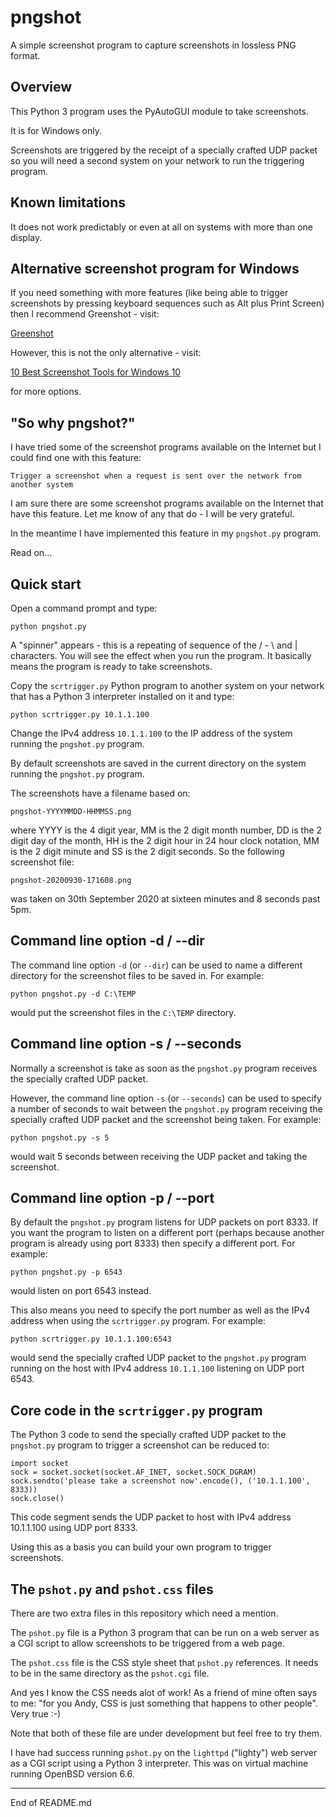 # pngshot

A simple screenshot program to capture screenshots in lossless PNG format.

## Overview

This Python 3 program uses the PyAutoGUI module to take screenshots.

It is for Windows only.

Screenshots are triggered by the receipt of a specially crafted UDP packet
so you will need a second system on your network to run the triggering
program.

## Known limitations

It does not work predictably or even at all on systems with more than one
display.

## Alternative screenshot program for Windows

If you need something with more features (like being able to trigger screenshots
by pressing keyboard sequences such as Alt plus Print Screen) then I recommend
Greenshot - visit:

[Greenshot](http://getgreenshot.org)

However, this is not the only alternative - visit:

[10 Best Screenshot Tools for Windows 10](https://www.bettertechtips.com/windows/screenshot-tool-windows-10/)

for more options.

## "So why pngshot?"

I have tried some of the screenshot programs available on
the Internet but I could find one with this feature:

```
Trigger a screenshot when a request is sent over the network from another system
```

I am sure there are some screenshot programs available on the Internet that have
this feature. Let me know of any that do - I will be very grateful.

In the meantime I have implemented this feature in my `pngshot.py` program.

Read on...

## Quick start

Open a command prompt and type:

```
python pngshot.py
```

A "spinner" appears - this is a repeating of sequence of the / - \ and | characters. You will
see the effect when you run the program. It basically means the program is ready to take
screenshots.

Copy the `scrtrigger.py` Python program to another system on your network that has
a Python 3 interpreter installed on it and type:

```
python scrtrigger.py 10.1.1.100
```

Change the IPv4 address `10.1.1.100` to the IP address of the system running the `pngshot.py`
program.

By default screenshots are saved in the current directory on the system running the `pngshot.py`
program.

The screenshots have a filename based on:

```
pngshot-YYYYMMDD-HHMMSS.png
```

where YYYY is the 4 digit year, MM is the 2 digit month number, DD is the 2 digit day of the
month, HH is the 2 digit hour in 24 hour clock notation, MM is the 2 digit minute and
SS is the 2 digit seconds. So the following screenshot file:

```
pngshot-20200930-171608.png
```

was taken on 30th September 2020 at sixteen minutes and 8 seconds past 5pm.

## Command line option -d / --dir

The command line option `-d` (or `--dir`) can be used to name a different directory
for the screenshot files to be saved in. For example:

```
python pngshot.py -d C:\TEMP
```

would put the screenshot files in the `C:\TEMP` directory.

## Command line option -s / --seconds

Normally a screenshot is take as soon as the `pngshot.py` program receives
the specially crafted UDP packet.

However, the command line option `-s` (or `--seconds`) can be used to specify a number
of seconds to wait between the `pngshot.py` program
receiving the specially crafted UDP packet
and the screenshot being taken. For example:

```
python pngshot.py -s 5
```

would wait 5 seconds between receiving the UDP packet and taking the screenshot.

## Command line option -p / --port

By default the `pngshot.py` program listens for UDP packets on port 8333.
If you want the program to listen on a different port (perhaps
because another program is already using port 8333) then specify
a different port. For example:

```
python pngshot.py -p 6543
```

would listen on port 6543 instead.

This also means you need to specify the port number as well as the IPv4 address when using
the `scrtrigger.py` program. For example:

```
python scrtrigger.py 10.1.1.100:6543
```

would send the specially crafted UDP packet to the `pngshot.py` program
running on the host with
IPv4 address `10.1.1.100` listening on UDP port 6543.

## Core code in the `scrtrigger.py` program

The Python 3 code to send the specially crafted UDP packet to the `pngshot.py`
program to trigger a screenshot can be reduced to:

```
import socket
sock = socket.socket(socket.AF_INET, socket.SOCK_DGRAM)
sock.sendto('please take a screenshot now'.encode(), ('10.1.1.100', 8333))
sock.close()
```

This code segment sends the UDP packet to host with IPv4
address 10.1.1.100 using UDP port 8333.

Using this as a basis you can build your own program to trigger screenshots.

## The `pshot.py` and `pshot.css` files

There are two extra files in this repository which need a mention.

The `pshot.py` file is a Python 3 program that can be run on a web server as a CGI script
to allow screenshots to be triggered from a web page.

The `pshot.css` file is the CSS style sheet that `pshot.py` references.
It needs to be in the same directory as the `pshot.cgi` file.

And yes I know the CSS needs alot of work! As a friend of mine often says to
me: "for you Andy, CSS is just something that happens to other people". Very true :-)

Note that both of these file are under development but feel free to try them.

I have had success running `pshot.py` on the `lighttpd` ("lighty") web server as a CGI script using
a Python 3 interpreter. This was on virtual machine running OpenBSD version 6.6.

---------------------------------------------------
End of README.md
